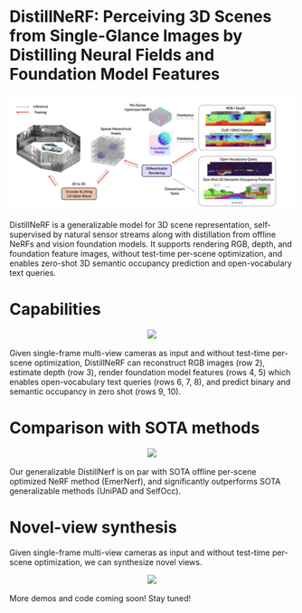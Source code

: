 # DistillNeRF: Perceiving 3D Scenes from Single-Glance Images by Distilling Neural Fields and Foundation Model Features

<!-- ![pipeline](assets/overview.png) -->
<div align="center">
    <img src="assets/overview.png" width="800">
</div>

DistillNeRF is a generalizable model for 3D scene representation, self-supervised by natural sensor streams along with distillation from offline NeRFs and vision foundation models. It supports rendering RGB, depth, and foundation feature images, without test-time per-scene optimization, and enables zero-shot 3D semantic occupancy prediction and open-vocabulary text queries.


# Capabilities
<div align="center">
    <img src="assets/ours.gif" width="800">
</div>

Given single-frame multi-view cameras as input and without test-time per-scene optimization, DistillNeRF can reconstruct RGB images (row 2), estimate depth (row 3), render foundation model features (rows 4, 5) which enables open-vocabulary text queries (rows 6, 7, 8), and predict binary and semantic occupancy in zero shot (rows 9, 10).

# Comparison with SOTA methods
<div align="center">
    <img src="assets/compare_sota.gif" width="800">
</div>

Our generalizable DistillNerf is on par with SOTA offline per-scene optimized NeRF method (EmerNerf), and significantly outperforms SOTA generalizable methods (UniPAD and SelfOcc).

# Novel-view synthesis
<!-- <img src="assets/novel_view_synthesis.gif" width="600"> -->
Given single-frame multi-view cameras as input and without test-time per-scene optimization, we can synthesize novel views.
<div align="center">
    <img src="assets/novel_view_synthesis.gif" width="600">
</div>


More demos and code coming soon! Stay tuned!

